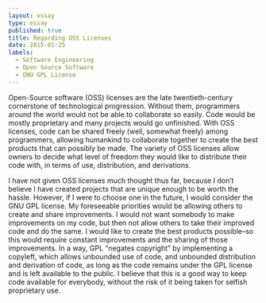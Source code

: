 ```yaml
---
layout: essay
type: essay
published: true
title: Regarding OSS Licenses
date: 2015-01-25
labels:
  - Software Engineering
  - Open Source Software
  - GNU GPL License
---
```

Open-Source software (OSS) licenses are the late twentieth-century cornerstone of technological progression. Without them, programmers around the world would not be able to collaborate so easily. Code would be mostly proprietary and many projects would go unfinished. With OSS licenses, code can be shared freely (well, somewhat freely) among programmers, allowing humankind to collaborate together to create the best products that can possibly be made. The variety of OSS licenses allow owners to decide what level of freedom they would like to distribute their code with, in terms of use, distribution, and derivations.

I have not given OSS licenses much thought thus far, because I don’t believe I have created projects that are unique enough to be worth the hassle. However, if I were to choose one in the future, I would consider the GNU GPL license. My foreseeable priorities would be allowing others to create and share improvements. I would not want somebody to make improvements on my code, but then not allow others to take their improved code and do the same. I would like to create the best products possible–so this would require constant improvements and the sharing of those improvements. In a way, GPL “negates copyright” by implementing a copyleft, which allows unbounded use of code, and unbounded distribution and derivation of code, as long as the code remains under the GPL license and is left available to the public. I believe that this is a good way to keep code available for everybody, without the risk of it being taken for selfish proprietary use.
